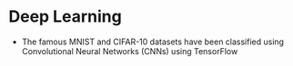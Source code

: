 # Deep Learning

- The famous MNIST and CIFAR-10 datasets have been classified using Convolutional Neural Networks (CNNs) using TensorFlow

